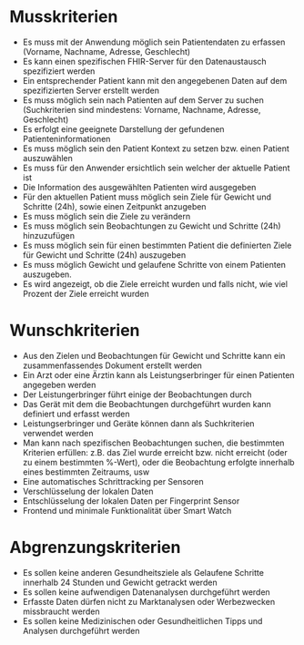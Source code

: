 # Musskriterien
* Es muss mit der Anwendung möglich sein Patientendaten zu erfassen (Vorname, Nachname, Adresse, Geschlecht)
* Es kann einen spezifischen FHIR-Server für den Datenaustausch spezifiziert werden
* Ein entsprechender Patient kann mit den angegebenen Daten auf dem spezifizierten Server erstellt werden
* Es muss möglich sein nach Patienten auf dem Server zu suchen (Suchkriterien sind mindestens: Vorname, Nachname, Adresse, Geschlecht)
* Es erfolgt eine geeignete Darstellung der gefundenen Patienteninformationen
* Es muss möglich sein den Patient Kontext zu setzen bzw. einen Patient auszuwählen
* Es muss für den Anwender ersichtlich sein welcher der aktuelle Patient ist
* Die Information des ausgewählten Patienten wird ausgegeben
* Für den aktuellen Patient muss möglich sein Ziele für Gewicht und Schritte (24h), sowie einen Zeitpunkt anzugeben
* Es muss möglich sein die Ziele zu verändern
* Es muss möglich sein Beobachtungen zu Gewicht und Schritte (24h) hinzuzufügen
* Es muss möglich sein für einen bestimmten Patient die definierten Ziele für Gewicht und Schritte (24h) auszugeben
* Es muss möglich Gewicht und gelaufene Schritte von einem Patienten auszugeben.
* Es wird angezeigt, ob die Ziele erreicht wurden und falls nicht, wie viel Prozent der Ziele erreicht wurden

# Wunschkriterien
* Aus den Zielen und Beobachtungen für Gewicht und Schritte kann ein zusammenfassendes Dokument erstellt werden
* Ein Arzt oder eine Ärztin kann als Leistungserbringer für einen Patienten angegeben werden
* Der Leistungerbringer führt einige der Beobachtungen durch
* Das Gerät mit dem die Beobachtungen durchgeführt wurden kann definiert und erfasst werden
* Leistungserbringer und Geräte können dann als Suchkriterien verwendet werden
* Man kann nach spezifischen Beobachtungen suchen, die bestimmten Kriterien erfüllen: z.B. das Ziel wurde erreicht bzw. nicht erreicht (oder zu einem bestimmten %-Wert), oder die Beobachtung erfolgte innerhalb eines bestimmten Zeitraums, usw
* Eine automatisches Schrittracking per Sensoren
* Verschlüsselung der lokalen Daten
* Entschlüsselung der lokalen Daten per Fingerprint Sensor
* Frontend und minimale Funktionalität über Smart Watch

# Abgrenzungskriterien
* Es sollen keine anderen Gesundheitsziele als Gelaufene Schritte innerhalb 24 Stunden und Gewicht getrackt werden
* Es sollen keine aufwendigen Datenanalysen durchgeführt werden
* Erfasste Daten dürfen nicht zu Marktanalysen oder Werbezwecken missbraucht werden
* Es sollen keine Medizinischen oder Gesundheitlichen Tipps und Analysen durchgeführt werden
